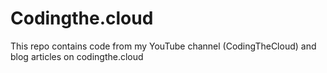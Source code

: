 # Codingthe.cloud
This repo contains code from my YouTube channel (CodingTheCloud) and blog articles on codingthe.cloud 
